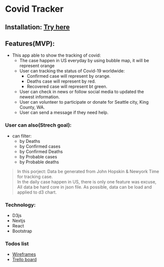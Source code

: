 # Covid Tracker  


## Installation: [Try here](https://covid-tracker-iota-nine.vercel.app/)




## Features(MVP):

  - This app able to show the tracking of covid:
    - The case happen in US everyday by using bubble map, it will be represent orange
    - User can tracking the status of Covid-19 worldwide: 
        - Confirmed case will represent by orange.
        - Deaths case will represent by red.
        - Recovered case will represent bt green.  
    - User can check in news or follow social media to updated the newest information.  
    - User can volunteer to participate or donate for Seattle city, King County, WA. 
    - User can send a message if they need help. 
    

### User can also(Strech goal):
  - can filter:
    - by Deaths
    - by Confirmed cases
    - by Confirmed Deaths
    - by Probable cases
    - by Probable deaths
  

> In this porject: 
> Data be generated from John Hopskin & Newyork Time for tracking case.  
> In the daily case happen in US, there is only one feature was excuse, 
> All data be hard core in json file.
> As possible, data can be load and applied to d3 chart. 



### Technology: 
   - D3js
   - Nextjs
   - React
   - Bootstrap



### Todos list

 - [Wireframes](https://wireframe.cc/project4)
 - [Trello board](https://trello.com/b/cs2IZ2hk/covid-tracking)
 



